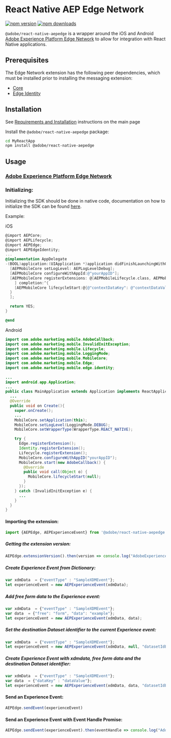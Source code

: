 
# React Native AEP Edge Network

[![npm version](https://badge.fury.io/js/%40adobe%2Freact-native-aepedge.svg)](https://www.npmjs.com/package/@adobe/react-native-aepedge) 
[![npm downloads](https://img.shields.io/npm/dm/@adobe/react-native-aepedge)](https://www.npmjs.com/package/@adobe/react-native-aepedge)

`@adobe/react-native-aepedge` is a wrapper around the iOS and Android [Adobe Experience Platform Edge Network](https://aep-sdks.gitbook.io/docs/foundation-extensions/experience-platform-extension) to allow for integration with React Native applications.

## Prerequisites

The Edge Network extension has the following peer dependencies, which must be installed prior to installing the messaging extension:
- [Core](../core/README.md)
- [Edge Identity](../edgeidentity/README.md)

## Installation

See [Requirements and Installation](https://github.com/adobe/aepsdk-react-native#requirements) instructions on the main page 

Install the `@adobe/react-native-aepedge` package:

```bash
cd MyReactApp
npm install @adobe/react-native-aepedge
```
## Usage

### [Adobe Experience Platform Edge Network](https://aep-sdks.gitbook.io/docs/foundation-extensions/experience-platform-extension)

### Initializing:

Initializing the SDK should be done in native code, documentation on how to initialize the SDK can be found [here](https://github.com/adobe/aepsdk-react-native#initializing). 

Example:

iOS
```objectivec
@import AEPCore;
@import AEPLifecycle;
@import AEPEdge;
@import AEPEdgeIdentity;
...
@implementation AppDelegate
-(BOOL)application:(UIApplication *)application didFinishLaunchingWithOptions:(NSDictionary *)launchOptions {
  [AEPMobileCore setLogLevel: AEPLogLevelDebug];
  [AEPMobileCore configureWithAppId:@"yourAppID"];
  [AEPMobileCore registerExtensions: @[AEPMobileLifecycle.class, AEPMobileEdge.class, AEPMobileEdgeIdentity.class
    ] completion:^{
    [AEPMobileCore lifecycleStart:@{@"contextDataKey": @"contextDataVal"}];
  }
  ];

  return YES;
}

@end
```

Android
```java
import com.adobe.marketing.mobile.AdobeCallback;
import com.adobe.marketing.mobile.InvalidInitException;
import com.adobe.marketing.mobile.Lifecycle;
import com.adobe.marketing.mobile.LoggingMode;
import com.adobe.marketing.mobile.MobileCore;
import com.adobe.marketing.mobile.Edge;
import com.adobe.marketing.mobile.edge.identity;
  
...
import android.app.Application;
...
public class MainApplication extends Application implements ReactApplication {
  ...
  @Override
  public void on Create(){
    super.onCreate();
    ...
    MobileCore.setApplication(this);
    MobileCore.setLogLevel(LoggingMode.DEBUG);
    MobileCore.setWrapperType(WrapperType.REACT_NATIVE);

    try {
      Edge.registerExtension();
      Identity.registerExtension();
      Lifecycle.registerExtension();
      MobileCore.configureWithAppID("yourAppID");
      MobileCore.start(new AdobeCallback() {
        @Override
        public void call(Object o) {
          MobileCore.lifecycleStart(null);
        }
      });
    } catch (InvalidInitException e) {
      ...
    }
  }
}     
```

#### Importing the extension:
```javascript
import {AEPEdge, AEPExperienceEvent} from '@adobe/react-native-aepedge';
```

##### Getting the extension version:

```javascript
AEPEdge.extensionVersion().then(version => console.log("AdobeExperienceSDK: AEPEdge version: " + version));
```
##### Create Experience Event from Dictionary:

```javascript
var xdmData  = {"eventType" : "SampleXDMEvent"};
let experienceEvent = new AEPExperienceEvent(xdmData);
```

##### Add free form data to the Experience event:

```javascript
var xdmData  = {"eventType" : "SampleXDMEvent"};
var data  = {"free": "form", "data": "example"};
let experienceEvent = new AEPExperienceEvent(xdmData, data);
```

##### Set the destination Dataset identifier to the current Experience event:

```javascript
var xdmData  = {"eventType" : "SampleXDMEvent"};
let experienceEvent = new AEPExperienceEvent(xdmData, null, "datasetIdExample")
```

##### Create Experience Event with xdmdata, free form data and the destination Dataset identifier:

```javascript
var xdmData  = {"eventType" : "SampleXDMEvent"};
var data  = {"dataKey" : "dataValue"};
let experienceEvent = new AEPExperienceEvent(xdmData, data, "datasetIdExample")
```

#### Send an Experience Event:

```javascript
AEPEdge.sendEvent(experienceEvent)
```

#### Send an Experience Event with Event Handle Promise:

```javascript
AEPEdge.sendEvent(experienceEvent).then(eventHandle => console.log("AdobeExperienceSDK: AEPEdgeEventHandle = " + JSON.stringify(eventHandle)));
```